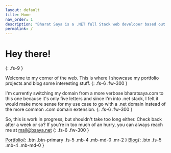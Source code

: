 ```yaml
---
layout: default
title: Home
nav_order: 1
description: "Bharat Saya is a .NET full Stack web developer based out of Hyderabad, India."
permalink: /
---
```


# Hey there!
{: .fs-9 }

Welcome to my corner of the web. This is where I showcase my portfolio projects and blog some interesting stuff.
{: .fs-6 .fw-300 }

I'm currently switching my domain from a more verbose bharatsaya.com to this one because it's only five letters and since I'm into .net stack, I felt it would make more sense for my use case to go with a .net domain instead of the more common .com domain extension. 
{: .fs-6 .fw-300 }

So, this is work in progress, but shouldn't take too long either. Check back after a week or so? If you're in too much of an hurry, you can always reach me at mail@bsaya.net
{: .fs-6 .fw-300 }

[Portfolio][Portfolio]{: .btn .btn-primary .fs-5 .mb-4 .mb-md-0 .mr-2 }
[Blog][Blog]{: .btn .fs-5 .mb-4 .mb-md-0 }

[Portfolio]: https://bsaya.net/portfolio
[Blog]: https://bsaya.net/blog
